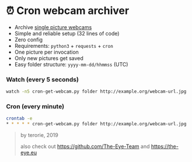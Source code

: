 # ⏰ Cron webcam archiver

 * Archive [single picture webcams](https://www.augsburg.de/fileadmin/user_upload/header/webcam/webcamdachspitz/B_Rathausplatz_Dachspitz_00.jpg)
 * Simple and reliable setup (32 lines of code)
 * Zero config
 * Requirements: `python3` + `requests` + `cron`
 * One picture per invocation
 * Only new pictures get saved
 * Easy folder structure: `yyyy-mm-dd/hhmmss` (UTC)

### Watch (every 5 seconds)
```sh
watch -n5 cron-get-webcam.py folder http://example.org/webcam-url.jpg
```

### Cron (every minute)
```sh
crontab -e
* * * * * cron-get-webcam.py folder http://example.org/webcam-url.jpg
```

> by terorie, 2019
>
> also check out https://github.com/The-Eye-Team and https://the-eye.eu
